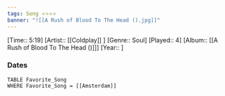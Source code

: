 ```yaml
---
tags: Song ⭐⭐⭐⭐ 
banner: "![[A Rush of Blood To The Head ().jpg]]"
---
```

[Time:: 5:19]
[Artist:: [[Coldplay]] ]
[Genre:: Soul]
[Played:: 4]
[Album:: [[A Rush of Blood To The Head ()]]]
[Year:: ]
### Dates
````dataview
TABLE Favorite_Song
WHERE Favorite_Song = [[Amsterdam]]
````